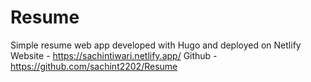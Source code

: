 # Resume

Simple resume web app developed with Hugo and deployed on Netlify
Website - https://sachintiwari.netlify.app/
Github - https://github.com/sachint2202/Resume
